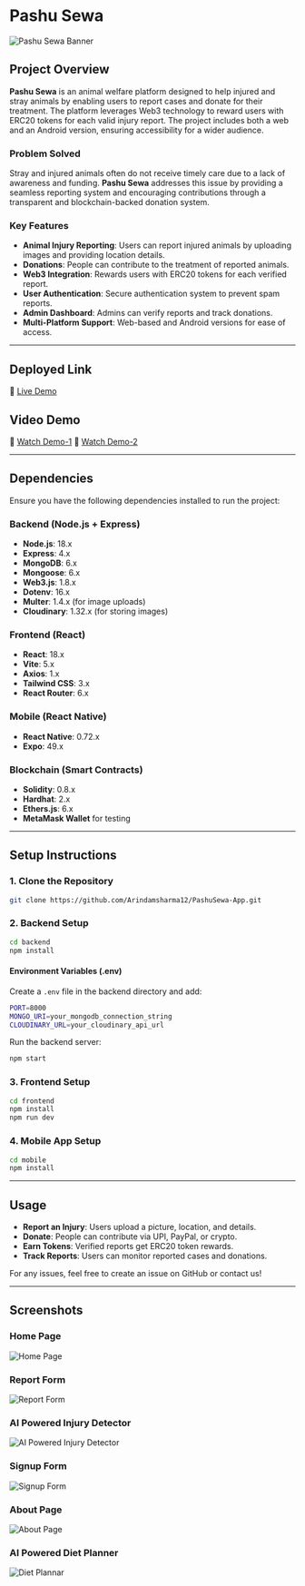 # Pashu Sewa

![Pashu Sewa Banner](assets/banner.png)

## Project Overview
**Pashu Sewa** is an animal welfare platform designed to help injured and stray animals by enabling users to report cases and donate for their treatment. The platform leverages Web3 technology to reward users with ERC20 tokens for each valid injury report. The project includes both a web and an Android version, ensuring accessibility for a wider audience.

### Problem Solved
Stray and injured animals often do not receive timely care due to a lack of awareness and funding. **Pashu Sewa** addresses this issue by providing a seamless reporting system and encouraging contributions through a transparent and blockchain-backed donation system.

### Key Features
- **Animal Injury Reporting**: Users can report injured animals by uploading images and providing location details.
- **Donations**: People can contribute to the treatment of reported animals.
- **Web3 Integration**: Rewards users with ERC20 tokens for each verified report.
- **User Authentication**: Secure authentication system to prevent spam reports.
- **Admin Dashboard**: Admins can verify reports and track donations.
- **Multi-Platform Support**: Web-based and Android versions for ease of access.

---

## Deployed Link
🔗 [Live Demo](http://pashusewa.netlify.app)

## Video Demo
🎥 [Watch Demo-1](https://drive.google.com/file/d/1DAhWFz6tYYbJPA9pz8D9ozUt23D7qWUj/view?usp=drivesdk)
🎥 [Watch Demo-2](https://drive.google.com/file/d/1mOLAd2-X1DQwDLqEdbraBhbnr4DxM6GY/view?usp=drivesdk) 

---

## Dependencies
Ensure you have the following dependencies installed to run the project:

### Backend (Node.js + Express)
- **Node.js**: 18.x
- **Express**: 4.x
- **MongoDB**: 6.x
- **Mongoose**: 6.x
- **Web3.js**: 1.8.x
- **Dotenv**: 16.x
- **Multer**: 1.4.x (for image uploads)
- **Cloudinary**: 1.32.x (for storing images)

### Frontend (React)
- **React**: 18.x
- **Vite**: 5.x
- **Axios**: 1.x
- **Tailwind CSS**: 3.x
- **React Router**: 6.x

### Mobile (React Native)
- **React Native**: 0.72.x
- **Expo**: 49.x

### Blockchain (Smart Contracts)
- **Solidity**: 0.8.x
- **Hardhat**: 2.x
- **Ethers.js**: 6.x
- **MetaMask Wallet** for testing

---

## Setup Instructions

### 1. Clone the Repository
```sh
git clone https://github.com/Arindamsharma12/PashuSewa-App.git
```

### 2. Backend Setup
```sh
cd backend
npm install
```

#### Environment Variables (.env)
Create a `.env` file in the backend directory and add:
```sh
PORT=8000
MONGO_URI=your_mongodb_connection_string
CLOUDINARY_URL=your_cloudinary_api_url
```

Run the backend server:
```sh
npm start
```

### 3. Frontend Setup
```sh
cd frontend
npm install
npm run dev
```

### 4. Mobile App Setup
```sh
cd mobile
npm install
```

---

## Usage
- **Report an Injury**: Users upload a picture, location, and details.
- **Donate**: People can contribute via UPI, PayPal, or crypto.
- **Earn Tokens**: Verified reports get ERC20 token rewards.
- **Track Reports**: Users can monitor reported cases and donations.

For any issues, feel free to create an issue on GitHub or contact us!

---

## Screenshots
### Home Page
![Home Page](assets/home.png)

### Report Form
![Report Form](assets/report.png)

### AI Powered Injury Detector
![AI Powered Injury Detector](assets/injury.png)

### Signup Form
![Signup Form](assets/signup.png)

### About Page
![About Page](assets/about.png)

### AI Powered Diet Planner
![Diet Plannar](assets/diet.png)

